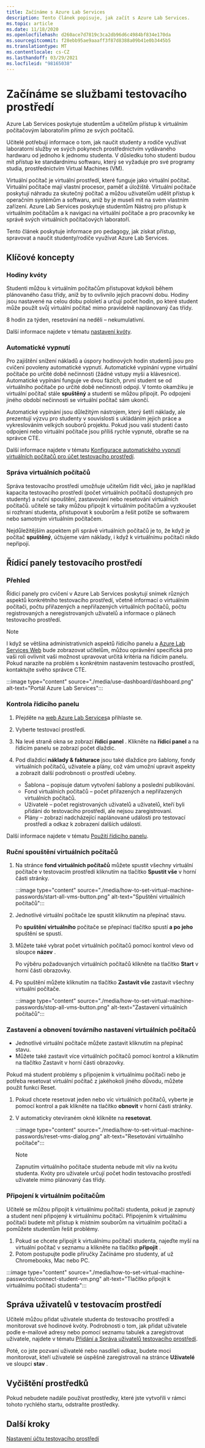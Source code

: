 ```yaml
---
title: Začínáme s Azure Lab Services
description: Tento článek popisuje, jak začít s Azure Lab Services.
ms.topic: article
ms.date: 11/18/2020
ms.openlocfilehash: d260ace7d7819c3ca2db96d6c4984bf834e170da
ms.sourcegitcommit: f28ebb95ae9aaaff3f87d8388a09b41e0b3445b5
ms.translationtype: MT
ms.contentlocale: cs-CZ
ms.lasthandoff: 03/29/2021
ms.locfileid: "98165038"
---
```

# <a name="get-started-with-lab-services"></a>Začínáme se službami testovacího prostředí 

Azure Lab Services poskytuje studentům a učitelům přístup k virtuálním počítačovým laboratořím přímo ze svých počítačů.

Učitelé potřebují informace o tom, jak naučit studenty a rodiče využívat laboratorní služby ve svých pokynech prostřednictvím vydávaného hardwaru od jednoho k jednomu studenta. V důsledku toho studenti budou mít přístup ke standardnímu softwaru, který se vyžaduje pro své programy studia, prostřednictvím Virtual Machines (VM). 

Virtuální počítač je virtuální prostředí, které funguje jako virtuální počítač. Virtuální počítače mají vlastní procesor, paměť a úložiště. Virtuální počítače poskytují náhradu za skutečný počítač a můžou uživatelům udělit přístup k operačním systémům a softwaru, aniž by je museli mít na svém vlastním zařízení. Azure Lab Services poskytuje studentům Nástroj pro přístup k virtuálním počítačům a k navigaci na virtuální počítače a pro pracovníky ke správě svých virtuálních počítačových laboratoří. 

Tento článek poskytuje informace pro pedagogy, jak získat přístup, spravovat a naučit studenty/rodiče využívat Azure Lab Services.

## <a name="key-concepts"></a>Klíčové koncepty

### <a name="quota-hours"></a>Hodiny kvóty

Studenti můžou k virtuálním počítačům přistupovat kdykoli během plánovaného času třídy, aniž by to ovlivnilo jejich pracovní dobu. Hodiny jsou nastavené na celou dobu pololetí a určují počet hodin, po které student může použít svůj virtuální počítač mimo pravidelně naplánovaný čas třídy.

8 hodin za týden, resetování na neděli – nekumulativní.

Další informace najdete v tématu [nastavení kvóty](how-to-configure-student-usage.md#set-quotas-for-users).

### <a name="automatic-shut-down"></a>Automatické vypnutí

Pro zajištění snížení nákladů a úspory hodinových hodin studentů jsou pro cvičení povoleny automatické vypnutí. Automatické vypínání vypne virtuální počítače po určité době nečinnosti (žádné vstupy myši a klávesnice). Automatické vypínání funguje ve dvou fázích, první student se od virtuálního počítače po určité době nečinnosti odpojí. V tomto okamžiku je virtuální počítač stále **spuštěný** a studenti se můžou připojit. Po odpojení jiného období nečinnosti se virtuální počítač sám ukončí.

Automatické vypínání jsou důležitým nástrojem, který šetří náklady, ale prezentují výzvu pro studenty v souvislosti s ukládáním jejich práce a vykreslováním velkých souborů projektu. Pokud jsou vaši studenti často odpojeni nebo virtuální počítače jsou příliš rychle vypnuté, obraťte se na správce CTE. 

Další informace najdete v tématu [Konfigurace automatického vypnutí virtuálních počítačů pro účet testovacího prostředí](how-to-configure-lab-accounts.md).

### <a name="managing-virtual-machines"></a>Správa virtuálních počítačů

Správa testovacího prostředí umožňuje učitelům řídit věci, jako je například kapacita testovacího prostředí (počet virtuálních počítačů dostupných pro studenty) a ruční spouštění, zastavování nebo resetování virtuálních počítačů. učitelé se taky můžou připojit k virtuálním počítačům a vyzkoušet si rozhraní studenta, přistupovat k souborům a řešit potíže se softwarem nebo samotným virtuálním počítačem.

Nejdůležitějším aspektem při správě virtuálních počítačů je to, že když je počítač **spuštěný**, účtujeme vám náklady, i když k virtuálnímu počítači nikdo nepřipojí.

## <a name="lab-dashboards"></a>Řídicí panely testovacího prostředí

### <a name="overview"></a>Přehled

Řídicí panely pro cvičení v Azure Lab Services poskytují snímek různých aspektů konkrétního testovacího prostředí, včetně informací o virtuálním počítači, počtu přiřazených a nepřiřazených virtuálních počítačů, počtu registrovaných a neregistrovaných uživatelů a informace o plánech testovacího prostředí. 

> [!NOTE]
> I když se většina administrativních aspektů řídicího panelu a [Azure Lab Services Web](https://labs.azure.com/) bude zobrazovat učitelům, můžou oprávnění specifická pro vaši roli ovlivnit vaši možnost upravovat určitá kritéria na řídicím panelu. Pokud narazíte na problém s konkrétním nastavením testovacího prostředí, kontaktujte svého správce CTE.

:::image type="content" source="./media/use-dashboard/dashboard.png" alt-text="Portál Azure Lab Services":::

### <a name="examine-a-dashboard"></a>Kontrola řídicího panelu

1. Přejděte na [web Azure Lab Services](https://labs.azure.com/)a přihlaste se.
1. Vyberte testovací prostředí.
1. Na levé straně okna se zobrazí **řídicí panel** . Klikněte na **řídicí panel** a na řídicím panelu se zobrazí počet dlaždic.
1. Pod dlaždicí **náklady & fakturace** jsou také dlaždice pro šablony, fondy virtuálních počítačů, uživatele a plány, což vám umožní upravit aspekty a zobrazit další podrobnosti o prostředí učebny.

    * Šablona – popisuje datum vytvoření šablony a poslední publikování. 
    * Fond virtuálních počítačů – počet přiřazených a nepřiřazených virtuálních počítačů.
    * Uživatelé – počet registrovaných uživatelů a uživatelů, kteří byli přidáni do testovacího prostředí, ale nejsou zaregistrovaní.
    * Plány – zobrazí nadcházející naplánované události pro testovací prostředí a odkaz k zobrazení dalších událostí.

Další informace najdete v tématu [Použití řídicího panelu](use-dashboard.md).

### <a name="manually-starting-vms"></a>Ruční spouštění virtuálních počítačů

1. Na stránce **fond virtuálních počítačů** můžete spustit všechny virtuální počítače v testovacím prostředí kliknutím na tlačítko **Spustit vše** v horní části stránky.

    :::image type="content" source="./media/how-to-set-virtual-machine-passwords/start-all-vms-button.png" alt-text="Spuštění virtuálních počítačů":::
1. Jednotlivé virtuální počítače lze spustit kliknutím na přepínač stavu. 

    Po **spuštění virtuálního** počítače se přepínací tlačítko spustí **a po jeho** spuštění se spustí.
1. Můžete také vybrat počet virtuálních počítačů pomocí kontrol vlevo od sloupce **název** . 

    Po výběru požadovaných virtuálních počítačů klikněte na tlačítko **Start** v horní části obrazovky.
1. Po spuštění můžete kliknutím na tlačítko **Zastavit vše** zastavit všechny virtuální počítače.

    :::image type="content" source="./media/how-to-set-virtual-machine-passwords/stop-all-vms-button.png" alt-text="Zastavení virtuálních počítačů":::

### <a name="stopping-and-resetting-vms"></a>Zastavení a obnovení továrního nastavení virtuálních počítačů

* Jednotlivé virtuální počítače můžete zastavit kliknutím na přepínač stavu.
* Můžete také zastavit více virtuálních počítačů pomocí kontrol a kliknutím na tlačítko Zastavit v horní části obrazovky.

Pokud má student problémy s připojením k virtuálnímu počítači nebo je potřeba resetovat virtuální počítač z jakéhokoli jiného důvodu, můžete použít funkci Reset.
1. Pokud chcete resetovat jeden nebo víc virtuálních počítačů, vyberte je pomocí kontrol a pak klikněte na tlačítko **obnovit** v horní části stránky.
1. V automaticky otevíraném okně klikněte na **resetovat**.

    :::image type="content" source="./media/how-to-set-virtual-machine-passwords/reset-vms-dialog.png" alt-text="Resetování virtuálního počítače":::

    > [!NOTE]
    > Zapnutím virtuálního počítače studenta nebude mít vliv na kvótu studenta. Kvóty pro uživatele určují počet hodin testovacího prostředí uživatele mimo plánovaný čas třídy.

### <a name="connect-to-vms"></a>Připojení k virtuálním počítačům

Učitelé se můžou připojit k virtuálnímu počítači studenta, pokud je zapnutý a student není připojený k virtuálnímu počítači. Připojením k virtuálnímu počítači budete mít přístup k místním souborům na virtuálním počítači a pomůžete studentům řešit problémy.

1. Pokud se chcete připojit k virtuálnímu počítači studenta, najeďte myší na virtuální počítač v seznamu a klikněte na tlačítko **připojit** . 
1. Potom postupujte podle příručky Začínáme pro studenty, ať už Chromebooks, Mac nebo PC.

:::image type="content" source="./media/how-to-set-virtual-machine-passwords/connect-student-vm.png" alt-text="Tlačítko připojit k virtuálnímu počítači studenta":::

## <a name="manage-users-in-a-lab"></a>Správa uživatelů v testovacím prostředí

Učitelé můžou přidat uživatele studenta do testovacího prostředí a monitorovat své hodinové kvóty. Podrobnosti o tom, jak přidat uživatele podle e-mailové adresy nebo pomocí seznamu tabulek a zaregistrovat uživatele, najdete v tématu [Přidání a Správa uživatelů testovacího prostředí](how-to-configure-student-usage.md).

Poté, co jste pozvaní uživatelé nebo nasdíleli odkaz, budete moci monitorovat, kteří uživatelé se úspěšně zaregistrovali na stránce **Uživatelé** ve sloupci **stav** . 

## <a name="clean-up-resources"></a>Vyčištění prostředků

Pokud nebudete nadále používat prostředky, které jste vytvořili v rámci tohoto rychlého startu, odstraňte prostředky.

## <a name="next-steps"></a>Další kroky

[Nastavení účtu testovacího prostředí](tutorial-setup-lab-account.md)
